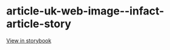 # article-uk-web-image--infact-article-story

[View in storybook](https://raw.githack.com/Independent-Digital-News-and-Media-Ltd/indy-pwamp-sb/PR-1929-sb/index.html?path=/story/article-uk-web-image--infact-article-story)